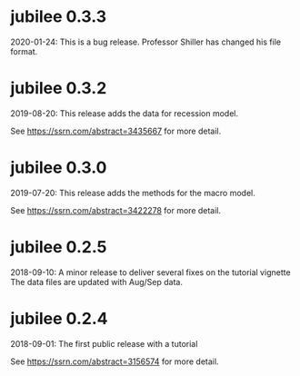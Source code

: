 # jubilee 0.3.3

2020-01-24: This is a bug release. Professor Shiller has changed his file format.

# jubilee 0.3.2

2019-08-20: This release adds the data for recession model.

See https://ssrn.com/abstract=3435667 for more detail.

# jubilee 0.3.0

2019-07-20: This release adds the methods for the macro model.

See https://ssrn.com/abstract=3422278 for more detail.

# jubilee 0.2.5

2018-09-10: A minor release to deliver several fixes on the tutorial vignette
The data files are updated with Aug/Sep data.

# jubilee 0.2.4

2018-09-01: The first public release with a tutorial

See https://ssrn.com/abstract=3156574 for more detail.

